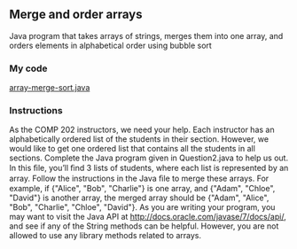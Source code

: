 ## Merge and order arrays
Java program that takes arrays of strings, merges them into one array, and orders elements in alphabetical order using bubble sort

### My code
[array-merge-sort.java](/c/array-merge-sort/array-merge-sort.java)

### Instructions
As the COMP 202 instructors, we need your help. Each instructor has an alphabetically ordered list
of the students in their section. However, we would like to get one ordered list that contains all the
students in all sections. Complete the Java program given in Question2.java to help us out. In this
ﬁle, you’ll ﬁnd 3 lists of students, where each list is represented by an array. Follow the instructions
in the Java ﬁle to merge these arrays. For example, if {"Alice", "Bob", "Charlie"} is one array,
and {"Adam", "Chloe", "David"} is another array, the merged array should be {"Adam", "Alice",
"Bob", "Charlie", "Chloe", "David"}. As you are writing your program, you may want to visit the
Java API at http://docs.oracle.com/javase/7/docs/api/, and see if any of the String methods can
be helpful. However, you are not allowed to use any library methods related to arrays.

